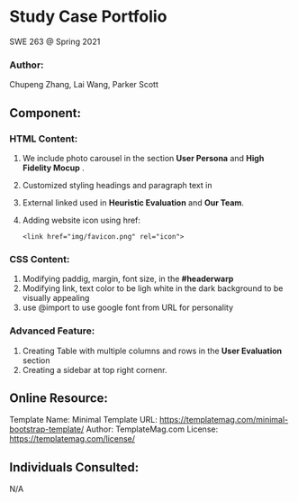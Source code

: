 # Study Case Portfolio

 SWE 263 @ Spring 2021

### Author: 

Chupeng Zhang, Lai Wang, Parker Scott

## Component: 

### HTML Content:

1. We include photo carousel in the section  **User Persona** and **High Fidelity Mocup** .

2. Customized styling headings and paragraph text in 

3. External linked used in **Heuristic Evaluation** and **Our Team**. 

4. Adding website icon using href:

    ```<link href="img/favicon.png" rel="icon">```

### CSS Content:

1. Modifying paddig, margin, font size, in the **#headerwarp** 
2. Modifying link, text color to be ligh white in the dark background to be visually appealing
3. use @import to use google font from URL for personality

### Advanced Feature:

1. Creating Table with multiple columns and rows in the **User Evaluation** section
2. Creating a sidebar at top right cornenr. 



## Online Resource:
Template Name: Minimal
Template URL: https://templatemag.com/minimal-bootstrap-template/
Author: TemplateMag.com
License: https://templatemag.com/license/

## Individuals Consulted:

N/A 